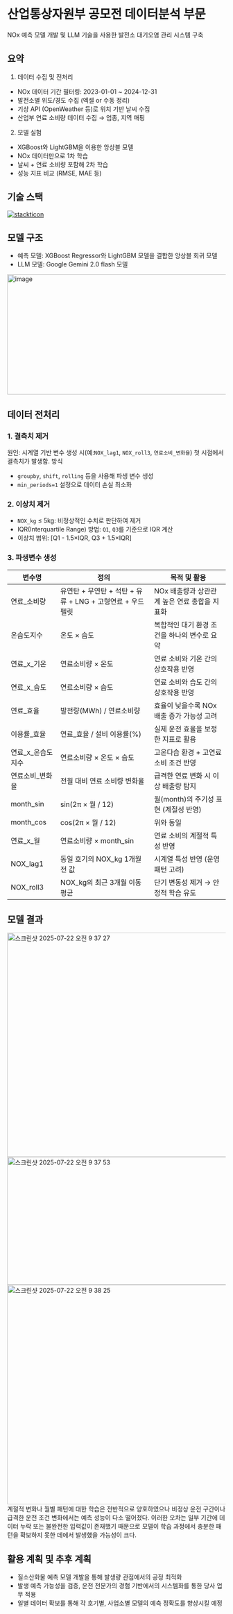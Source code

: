 # 산업통상자원부 공모전 데이터분석 부문
NOx 예측 모델 개발 및 LLM 기술을 사용한 발전소 대기오염 관리 시스템 구축

## 요약
1. 데이터 수집 및 전처리
- NOx 데이터 기간 필터링: 2023-01-01 ~ 2024-12-31
- 발전소별 위도/경도 수집 (엑셀 or 수동 정리)
- 기상 API (OpenWeather 등)로 위치 기반 날씨 수집
- 산업부 연료 소비량 데이터 수집 → 업종, 지역 매핑
  
2. 모델 실험
- XGBoost와 LightGBM을 이용한 앙상블 모델
- NOx 데이터만으로 1차 학습
- 날씨 + 연료 소비량 포함해 2차 학습
- 성능 지표 비교 (RMSE, MAE 등)

## 기술 스택
[![stackticon](https://firebasestorage.googleapis.com/v0/b/stackticon-81399.appspot.com/o/images%2F1753144127364?alt=media&token=50939db4-7a47-497b-8805-456fbb6455e0)](https://github.com/msdio/stackticon)


## 모델 구조
-  예측 모델: XGBoost Regressor와 LightGBM 모델을 결합한 앙상블 회귀 모델
-  LLM 모델: Google Gemini 2.0 flash 모델
<img width="1738" height="277" alt="image" src="https://github.com/user-attachments/assets/7093c876-14da-4e4a-8733-f4edd23efdc1" />

## 데이터 전처리
### 1. 결측치 제거
원인: 시계열 기반 변수 생성 시(예:`NOX_lag1`, `NOX_roll3`, `연료소비_변화율`) 첫 시점에서 결측치가 발생함.
방식
- `groupby`, `shift`, `rolling` 등을 사용해 파생 변수 생성
- `min_periods=1` 설정으로 데이터 손실 최소화

### 2. 이상치 제거
- `NOX_kg` ≤ 5kg: 비정상적인 수치로 판단하여 제거
- IQR(Interquartile Range) 방법: `Q1`, `Q3`를 기준으로 IQR 계산
- 이상치 범위: [Q1 - 1.5×IQR, Q3 + 1.5×IQR]

### 3. 파생변수 생성
| 변수명          | 정의                                      | 목적 및 활용                     |
| ------------ | --------------------------------------- | --------------------------- |
| 연료\_소비량      | 유연탄 + 무연탄 + 석탄 + 유류 + LNG + 고형연료 + 우드펠릿 | NOx 배출량과 상관관계 높은 연료 총합을 지표화 |
| 온습도지수        | 온도 × 습도                                 | 복합적인 대기 환경 조건을 하나의 변수로 요약   |
| 연료\_x\_기온    | 연료소비량 × 온도                              | 연료 소비와 기온 간의 상호작용 반영        |
| 연료\_x\_습도    | 연료소비량 × 습도                              | 연료 소비와 습도 간의 상호작용 반영        |
| 연료\_효율       | 발전량(MWh) / 연료소비량                        | 효율이 낮을수록 NOx 배출 증가 가능성 고려   |
| 이용률\_효율      | 연료\_효율 / 설비 이용률(%)                      | 실제 운전 효율을 보정한 지표로 활용        |
| 연료\_x\_온습도지수 | 연료소비량 × 온도 × 습도                         | 고온다습 환경 + 고연료 소비 조건 반영      |
| 연료소비\_변화율    | 전월 대비 연료 소비량 변화율                        | 급격한 연료 변화 시 이상 배출량 탐지       |
| month\_sin   | sin(2π × 월 / 12)                        | 월(month)의 주기성 표현 (계절성 반영)   |
| month\_cos   | cos(2π × 월 / 12)                        | 위와 동일                       |
| 연료\_x\_월     | 연료소비량 × month\_sin                      | 연료 소비의 계절적 특성 반영            |
| NOX\_lag1    | 동일 호기의 NOX\_kg 1개월 전 값                  | 시계열 특성 반영 (운영 패턴 고려)        |
| NOX\_roll3   | NOX\_kg의 최근 3개월 이동평균                    | 단기 변동성 제거 → 안정적 학습 유도       |


## 모델 결과
<img width="1453" height="517" alt="스크린샷 2025-07-22 오전 9 37 27" src="https://github.com/user-attachments/assets/e843f131-74b4-4593-9765-242f1c9b5de6" />
<img width="1450" height="295" alt="스크린샷 2025-07-22 오전 9 37 53" src="https://github.com/user-attachments/assets/928b099d-9518-4d52-a236-84db79f7a6b9" />
<img width="1399" height="506" alt="스크린샷 2025-07-22 오전 9 38 25" src="https://github.com/user-attachments/assets/36e66072-21d0-46ab-b3f9-e9affa23ee30" />
계절적 변화나 월별 패턴에 대한 학습은 전반적으로 양호하였으나 비정상 운전 구간이나 급격한 운전 조건 변화에서는 예측 성능이 다소 떨어졌다. 이러한 오차는 일부 기간에 데이터 누락 또는 불완전한 입력값이 존재했기 때문으로 모델이 학습 과정에서 충분한 패턴을 확보하지 못한 데에서 발생했을 가능성이 크다.


## 활용 계획 및 추후 계획
- 질소산화물 예측 모델 개발을 통해 발생량 관점에서의 공정 최적화
- 발생 예측 가능성을 검증, 운전 전문가의 경험 기반에서의 시스템화를 통한 당사 업무 적용
- 일별 데이터 확보를 통해 각 호기별, 사업소별 모델의 예측 정확도를 향상시킬 예정

